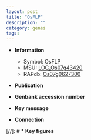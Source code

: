 ```yaml
---
layout: post
title: "OsFLP"
description: ""
category: genes
tags: 
---
```


* **Information**  
    + Symbol: OsFLP  
    + MSU: [LOC_Os07g43420](http://rice.uga.edu/cgi-bin/ORF_infopage.cgi?orf=LOC_Os07g43420)  
    + RAPdb: [Os07g0627300](http://rapdb.dna.affrc.go.jp/viewer/gbrowse_details/irgsp1?name=Os07g0627300)  

* **Publication**  

* **Genbank accession number**  

* **Key message**  

* **Connection**  

[//]: # * **Key figures**  


